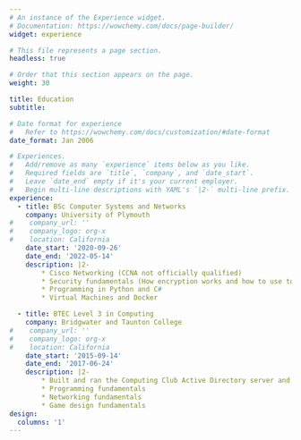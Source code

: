 ```yaml
---
# An instance of the Experience widget.
# Documentation: https://wowchemy.com/docs/page-builder/
widget: experience

# This file represents a page section.
headless: true

# Order that this section appears on the page.
weight: 30

title: Education
subtitle:

# Date format for experience
#   Refer to https://wowchemy.com/docs/customization/#date-format
date_format: Jan 2006

# Experiences.
#   Add/remove as many `experience` items below as you like.
#   Required fields are `title`, `company`, and `date_start`.
#   Leave `date_end` empty if it's your current employer.
#   Begin multi-line descriptions with YAML's `|2-` multi-line prefix.
experience:
  - title: BSc Computer Systems and Networks
    company: University of Plymouth
#    company_url: ''
#    company_logo: org-x
#    location: California
    date_start: '2020-09-26'
    date_end: '2022-05-14'
    description: |2-
        * Cisco Networking (CCNA not officially qualified)
        * Security fundamentals (How encryption works and how to use tools in Kali Linux)
        * Programming in Python and C#
        * Virtual Machines and Docker

  - title: BTEC Level 3 in Computing
    company: Bridgwater and Taunton College
#    company_url: ''
#    company_logo: org-x
#    location: California
    date_start: '2015-09-14'
    date_end: '2017-06-24'
    description: |2-
        * Built and ran the Computing Club Active Directory server and NAS
        * Programming fundamentals
        * Networking fundamentals
        * Game design fundamentals
design:
  columns: '1'
---
```

